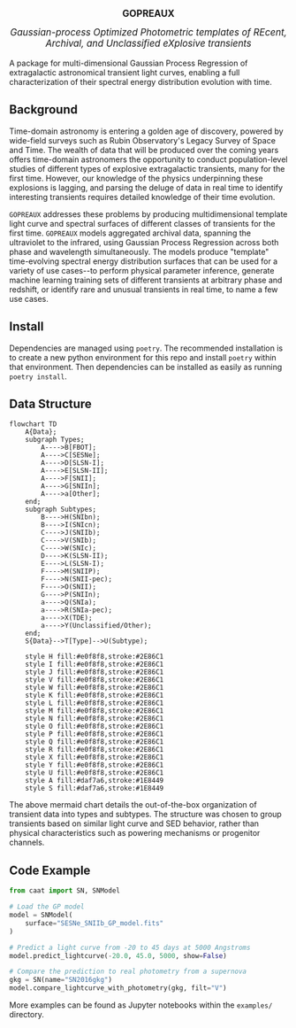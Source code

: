 <big><center><b>GOPREAUX</b></center>
<center><i>Gaussian-process Optimized Photometric templates of REcent, Archival, and Unclassified eXplosive transients</i></center></big>
<br>
A package for multi-dimensional Gaussian Process Regression of extragalactic astronomical transient light curves, enabling a full characterization of their spectral energy distribution evolution with time. 

## Background
Time-domain astronomy is entering a golden age of discovery, powered by wide-field surveys such as Rubin Observatory's Legacy Survey of Space and Time. The wealth of data that will be produced over the coming years offers time-domain astronomers the opportunity to conduct population-level studies of different types of explosive extragalactic transients, many for the first time. However, our knowledge of the physics underpinning these explosions is lagging, and parsing the deluge of data in real time to identify interesting transients requires detailed knowledge of their time evolution.

`GOPREAUX` addresses these problems by producing multidimensional template light curve and spectral surfaces of different classes of transients for the first time. `GOPREAUX` models aggregated archival data, spanning the ultraviolet to the infrared, using Gaussian Process Regression across both phase and wavelength simultaneously. The models produce "template" time-evolving spectral energy distribution surfaces that can be used for a variety of use cases--to perform physical parameter inference, generate machine learning training sets of different transients at arbitrary phase and redshift, or identify rare and unusual transients in real time, to name a few use cases. 

## Install
Dependencies are managed using `poetry`. The recommended installation is to create a new python environment for this repo and install `poetry` within that environment. Then dependencies can be installed as easily as running `poetry install`.

## Data Structure
```mermaid
flowchart TD
    A{Data};
    subgraph Types;
        A---->B[FBOT];
        A---->C[SESNe];
        A---->D[SLSN-I];
        A---->E[SLSN-II];
        A---->F[SNII];
        A---->G[SNIIn];
        A---->a[Other];
    end;
    subgraph Subtypes;
        B---->H(SNIbn);
        B---->I(SNIcn);
        C---->J(SNIIb);
		C---->V(SNIb);
		C---->W(SNIc);
        D---->K(SLSN-II);
        E---->L(SLSN-I);
        F---->M(SNIIP);
        F---->N(SNII-pec);
        F---->O(SNII);
        G---->P(SNIIn);
        a---->Q(SNIa);
        a---->R(SNIa-pec);
		a---->X(TDE);
		a---->Y(Unclassified/Other);
    end;
    S{Data}-->T[Type]-->U(Subtype);

    style H fill:#e0f8f8,stroke:#2E86C1
    style I fill:#e0f8f8,stroke:#2E86C1
    style J fill:#e0f8f8,stroke:#2E86C1
	style V fill:#e0f8f8,stroke:#2E86C1
	style W fill:#e0f8f8,stroke:#2E86C1
    style K fill:#e0f8f8,stroke:#2E86C1
    style L fill:#e0f8f8,stroke:#2E86C1
    style M fill:#e0f8f8,stroke:#2E86C1
    style N fill:#e0f8f8,stroke:#2E86C1
    style O fill:#e0f8f8,stroke:#2E86C1
    style P fill:#e0f8f8,stroke:#2E86C1
    style Q fill:#e0f8f8,stroke:#2E86C1
    style R fill:#e0f8f8,stroke:#2E86C1
	style X fill:#e0f8f8,stroke:#2E86C1
	style Y fill:#e0f8f8,stroke:#2E86C1
    style U fill:#e0f8f8,stroke:#2E86C1
    style A fill:#daf7a6,stroke:#1E8449
    style S fill:#daf7a6,stroke:#1E8449
```
The above mermaid chart details the out-of-the-box organization of transient data into types and subtypes. The structure was chosen to group transients based on similar light curve and SED behavior, rather than physical characteristics such as powering mechanisms or progenitor channels.

## Code Example
```py
from caat import SN, SNModel

# Load the GP model
model = SNModel(
    surface="SESNe_SNIIb_GP_model.fits"
)

# Predict a light curve from -20 to 45 days at 5000 Angstroms
model.predict_lightcurve(-20.0, 45.0, 5000, show=False)

# Compare the prediction to real photometry from a supernova
gkg = SN(name="SN2016gkg")
model.compare_lightcurve_with_photometry(gkg, filt="V")
```

More examples can be found as Jupyter notebooks within the `examples/` directory.
